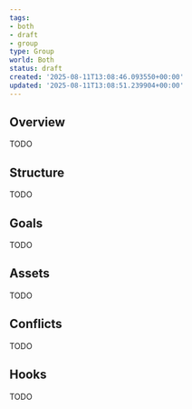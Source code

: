 ```yaml
---
tags:
- both
- draft
- group
type: Group
world: Both
status: draft
created: '2025-08-11T13:08:46.093550+00:00'
updated: '2025-08-11T13:08:51.239904+00:00'
---
```



## Overview

TODO
## Structure

TODO
## Goals

TODO
## Assets

TODO
## Conflicts

TODO
## Hooks

TODO
